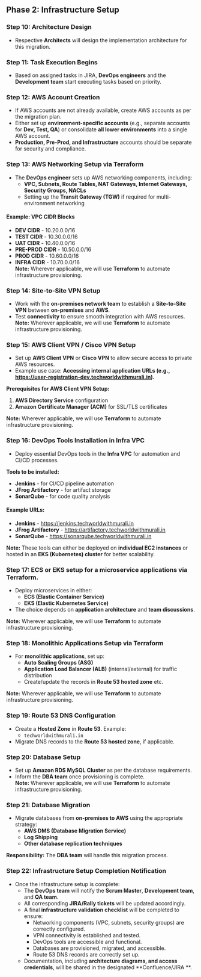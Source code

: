 ## **Phase 2: Infrastructure Setup**  

### **Step 10: Architecture Design**  
- Respective **Architects** will design the implementation architecture for this migration.  

### **Step 11: Task Execution Begins**  
- Based on assigned tasks in JIRA, **DevOps engineers** and the **Development team** start executing tasks based on priority.  

### **Step 12: AWS Account Creation**  
- If AWS accounts are not already available, create AWS accounts as per the migration plan.  
- Either set up **environment-specific accounts** (e.g., separate accounts for **Dev, Test, QA**) or consolidate **all lower environments** into a single AWS account.  
- **Production, Pre-Prod, and Infrastructure** accounts should be separate for security and compliance.  

### **Step 13: AWS Networking Setup via Terraform**  
- The **DevOps engineer** sets up AWS networking components, including:  
  - **VPC, Subnets, Route Tables, NAT Gateways, Internet Gateways, Security Groups, NACLs**  
  - Setting up the **Transit Gateway (TGW)** if required for multi-environment networking  

#### **Example: VPC CIDR Blocks**  
- **DEV CIDR** - 10.20.0.0/16  
- **TEST CIDR** - 10.30.0.0/16  
- **UAT CIDR** - 10.40.0.0/16  
- **PRE-PROD CIDR** - 10.50.0.0/16  
- **PROD CIDR** - 10.60.0.0/16  
- **INFRA CIDR** - 10.70.0.0/16  
**Note:** Wherever applicable, we will use **Terraform** to automate infrastructure provisioning.  
### **Step 14: Site-to-Site VPN Setup**  
- Work with the **on-premises network team** to establish a **Site-to-Site VPN** between **on-premises** and **AWS**.  
- Test **connectivity** to ensure smooth integration with AWS resources.  
**Note:** Wherever applicable, we will use **Terraform** to automate infrastructure provisioning.  
### **Step 15: AWS Client VPN / Cisco VPN Setup**  
- Set up **AWS Client VPN** or **Cisco VPN** to allow secure access to private AWS resources.  
- Example use case: **Accessing internal application URLs (e.g., https://user-registration-dev.techworldwithmurali.in).**  

**Prerequisites for AWS Client VPN Setup:**  
1. **AWS Directory Service** configuration  
2. **Amazon Certificate Manager (ACM)** for SSL/TLS certificates  

**Note:** Wherever applicable, we will use **Terraform** to automate infrastructure provisioning.  

### **Step 16: DevOps Tools Installation in Infra VPC**  
- Deploy essential DevOps tools in the **Infra VPC** for automation and CI/CD processes.  

**Tools to be installed:**  
- **Jenkins** - for CI/CD pipeline automation  
- **JFrog Artifactory** - for artifact storage  
- **SonarQube** - for code quality analysis  

#### **Example URLs:**  
- **Jenkins** - https://jenkins.techworldwithmurali.in  
- **JFrog Artifactory** - https://artifactory.techworldwithmurali.in  
- **SonarQube** - https://sonarqube.techworldwithmurali.in  

**Note:** These tools can either be deployed on **individual EC2 instances** or hosted in an **EKS (Kubernetes) cluster** for better scalability.  

### **Step 17: ECS or EKS setup for a microservice applications via Terraform.**  
- Deploy microservices in either:  
  - **ECS (Elastic Container Service)**  
  - **EKS (Elastic Kubernetes Service)**  
- The choice depends on **application architecture** and **team discussions**.
   
**Note:** Wherever applicable, we will use **Terraform** to automate infrastructure provisioning.  
### **Step 18: Monolithic Applications Setup via Terraform**  
- For **monolithic applications**, set up:  
  - **Auto Scaling Groups (ASG)**  
  - **Application Load Balancer (ALB)** (internal/external) for traffic distribution  
  - Create/update the records in **Route 53 hosted zone** etc.
    
**Note:** Wherever applicable, we will use **Terraform** to automate infrastructure provisioning.  
### **Step 19: Route 53 DNS Configuration**  
- Create a **Hosted Zone** in **Route 53**. Example:  
  - `techworldwithmurali.in`  
- Migrate DNS records to the **Route 53 hosted zone**, if applicable.  

### **Step 20: Database Setup**  
- Set up **Amazon RDS MySQL Cluster** as per the database requirements.  
- Inform the **DBA team** once provisioning is complete.  
**Note:** Wherever applicable, we will use **Terraform** to automate infrastructure provisioning.  
### **Step 21: Database Migration**  
- Migrate databases from **on-premises to AWS** using the appropriate strategy:  
  - **AWS DMS (Database Migration Service)**  
  - **Log Shipping**  
  - **Other database replication techniques**  

**Responsibility:** The **DBA team** will handle this migration process.  

### **Step 22: Infrastructure Setup Completion Notification**  
- Once the infrastructure setup is complete:  
  - The **DevOps team** will notify the **Scrum Master**, **Development team**, and **QA team**.  
  - All corresponding **JIRA/Rally tickets** will be updated accordingly.  
  - A final **infrastructure validation checklist** will be completed to ensure:  
    - Networking components (VPC, subnets, security groups) are correctly configured.  
    - VPN connectivity is established and tested.  
    - DevOps tools are accessible and functional.  
    - Databases are provisioned, migrated, and accessible.  
    - Route 53 DNS records are correctly set up.  
  - Documentation, including **architecture diagrams, and access credentials**, will be shared in the designated **Confluence/JIRA **. 
